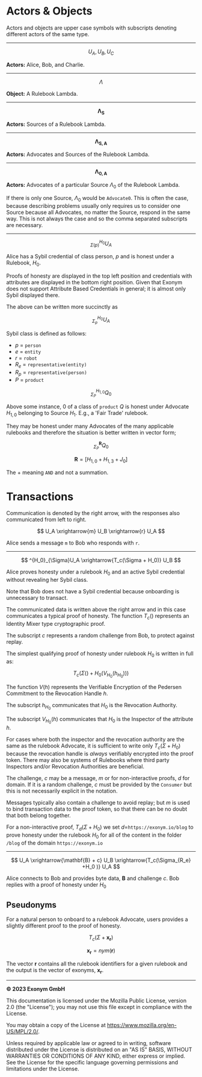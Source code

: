 # Actors & Objects

Actors and objects are upper case symbols with subscripts 
denoting different actors of the same type.
___
$$
U_A, U_B, U_C
$$

__Actors:__ Alice, Bob, and Charlie.
___
$$
\Lambda
$$

__Object:__ A Rulebook Lambda.
___

$$
\mathbf{\Lambda_S}
$$

__Actors:__ Sources of a Rulebook Lambda.
___

$$
\mathbf{\Lambda_{S,A}}
$$

__Actors:__ Advocates and Sources of the Rulebook Lambda.
___

$$
\mathbf{\Lambda_{0,A}}
$$

__Actors:__ Advocates of a particular Source $\Lambda_0$ of the Rulebook Lambda.  

If there is only one Source, $\Lambda_0$ would be `Advocate0`.  This is
 often the case, because describing problems usually only requires us 
 to consider one Source because all Advocates, no matter the Source, 
 respond in the same way.  This is not always the case and so the 
 comma separated subscripts are necessary.

___

$$
^{H_0}_{\Sigma(p)}U_A
$$

Alice has a Sybil credential of class person, $p$ and is honest under 
a Rulebook, $H_0$.

Proofs of honesty are displayed in the top left position and credentials 
with attributes are displayed in the bottom right position.  Given that
Exonym does not support Attribute Based Credentials in general; it
is almost only Sybil displayed there.

The above can be written more succinctly as

$$
^{H_0}_{\Sigma_p}U_A
$$ 

Sybil class is defined as follows:
- $p$ = `person`
- $e$ = `entity`
- $r$ = `robot`
- $R_e$ =  `representative(entity)`
- $R_p$ =  `representative(person)`
- $P$ =  `product` 

$$
^{H_{1,0}}_{\Sigma_P}Q_0
$$

Above some instance, $0$ of a class of `product` $Q$ is 
honest under Advocate $H_{1,0}$ belonging to Source $H_1$. 
E.g., a 'Fair Trade' rulebook.

They may be honest under many Advocates of the many applicable rulebooks
 and therefore the situation is better written in vector form;

$$
^{\mathbf{R}}_{\Sigma_P}Q_0
$$

$$
\mathbf{R}=[H_{1,0} + H_{1,3} + J_{0}]
$$

The $+$ meaning `AND` and not a summation.


# Transactions
Communication is denoted by the right arrow, with the responses also 
communicated from left to right.

$$
U_A \xrightarrow{m}  U_B \xrightarrow{r}  U_A
$$

Alice sends a message `m` to Bob who responds with `r`.

---

$$
^{H_0}_{\Sigma}U_A \xrightarrow{T_c(\Sigma + H_0)}  U_B
$$

Alice proves honesty under a rulebook $H_0$ and an active Sybil
 credential without revealing her Sybil class.

Note that Bob does not have a Sybil credential because onboarding 
is unnecessary to transact.

The communicated data is written above the right arrow and in this case
communicates a typical proof of honesty. The function $T_c()$ represents
an Identity Mixer type cryptographic proof.  

The subscript $c$ represents a random challenge from Bob, to protect against replay.

The simplest qualifying proof of honesty under rulebook $H_0$ is written 
in full as:

$$
T_c\Bigg(\Sigma() + H_0\Big(V_{H_0}(h_{H_0})\Big)\Bigg)
$$

The function $V(h)$ represents the Verifiable Encryption of the 
Pedersen Commitment to the Revocation Handle $h$.  

The subscript $h_{H_0}$ communicates that $H_0$ is the Revocation Authority.

The subscript $V_{H_0}(h)$ communicates that $H_0$ is the Inspector of the attribute $h$.

For cases where both the inspector and the revocation authority are 
the same as the rulebook Advocate, it is sufficient to write only 
$T_c(\Sigma + H_0)$ because the revocation handle is _always_ verifiably 
encrypted into the proof token.  There may also be systems of Rulebooks 
where third party Inspectors and/or Revocation Authorities are beneficial.

The challenge, $c$ may be a message, $m$ or for non-interactive proofs, $d$ 
for domain.  If it is a random challenge, $c$ must be provided by 
the `Consumer` but this is not necessarily explicit in the notation.

Messages typically also contain a challenge to avoid replay; but $m$ is
used to bind transaction data to the proof token, so
that there can be no doubt that both belong together.

For a non-interactive proof, $T_d(\Sigma + H_0)$ we set $d=$`https://exonym.io/blog` to 
prove honesty under the rulebook $H_0$ for all of the content in the folder `/blog`
of the domain `https://exonym.io`

___ 


$$
U_A  \xrightarrow{\mathbf{B} + c} U_B  \xrightarrow{T_c(\Sigma_{R_e} +H_0 )}  U_A
$$

Alice connects to Bob and provides byte data, $\mathbf{B}$ and challenge $c$.
Bob replies with a proof of honesty under $H_0$

## Pseudonyms
For a natural person to onboard to a rulebook Advocate, users 
provides a slightly different proof to the proof of honesty.

$$
T_c(\Sigma+\mathbf{x_r})
$$

$$
\mathbf{x_r}=nym(\mathbf{r})
$$

The vector $\mathbf{r}$ contains all the rulebook identifiers for 
a given rulebook and the output is the vector of exonyms, $\mathbf{x_r}$.


_______

__&copy; 2023 Exonym GmbH__

This documentation is licensed under the Mozilla Public License, version 2.0 (the "License"); you may not use this file except in compliance with the License.

You may obtain a copy of the License at https://www.mozilla.org/en-US/MPL/2.0/.

Unless required by applicable law or agreed to in writing, software distributed under the License is distributed on an "AS IS" BASIS, WITHOUT WARRANTIES OR CONDITIONS OF ANY KIND, either express or implied. See the License for the specific language governing permissions and limitations under the License.
